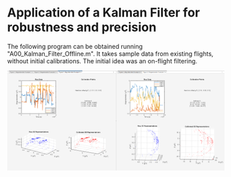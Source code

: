 # Application of a Kalman Filter for robustness and precision

The following program can be obtained running "A00_Kalman_Filter_Offline.m". It takes sample data from existing flights, without initial calibrations. The initial idea was an on-flight filtering.

![Magnetometer](temporalProgress.png)